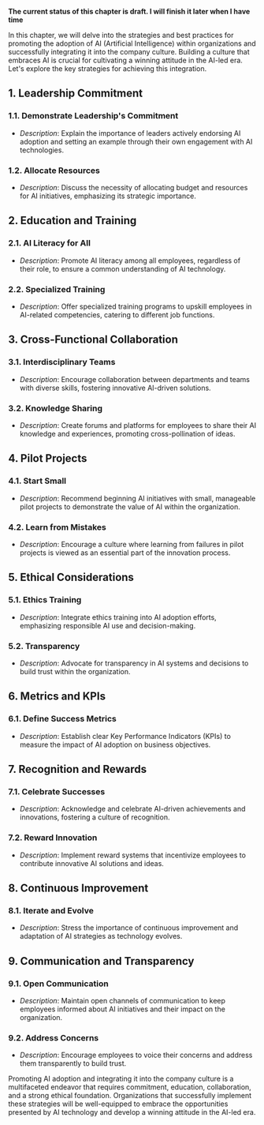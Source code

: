 **The current status of this chapter is draft. I will finish it later when I have time**

In this chapter, we will delve into the strategies and best practices for promoting the adoption of AI (Artificial Intelligence) within organizations and successfully integrating it into the company culture. Building a culture that embraces AI is crucial for cultivating a winning attitude in the AI-led era. Let's explore the key strategies for achieving this integration.

**1. Leadership Commitment**
----------------------------

### 1.1. **Demonstrate Leadership's Commitment**

* *Description*: Explain the importance of leaders actively endorsing AI adoption and setting an example through their own engagement with AI technologies.

### 1.2. **Allocate Resources**

* *Description*: Discuss the necessity of allocating budget and resources for AI initiatives, emphasizing its strategic importance.

**2. Education and Training**
-----------------------------

### 2.1. **AI Literacy for All**

* *Description*: Promote AI literacy among all employees, regardless of their role, to ensure a common understanding of AI technology.

### 2.2. **Specialized Training**

* *Description*: Offer specialized training programs to upskill employees in AI-related competencies, catering to different job functions.

**3. Cross-Functional Collaboration**
-------------------------------------

### 3.1. **Interdisciplinary Teams**

* *Description*: Encourage collaboration between departments and teams with diverse skills, fostering innovative AI-driven solutions.

### 3.2. **Knowledge Sharing**

* *Description*: Create forums and platforms for employees to share their AI knowledge and experiences, promoting cross-pollination of ideas.

**4. Pilot Projects**
---------------------

### 4.1. **Start Small**

* *Description*: Recommend beginning AI initiatives with small, manageable pilot projects to demonstrate the value of AI within the organization.

### 4.2. **Learn from Mistakes**

* *Description*: Encourage a culture where learning from failures in pilot projects is viewed as an essential part of the innovation process.

**5. Ethical Considerations**
-----------------------------

### 5.1. **Ethics Training**

* *Description*: Integrate ethics training into AI adoption efforts, emphasizing responsible AI use and decision-making.

### 5.2. **Transparency**

* *Description*: Advocate for transparency in AI systems and decisions to build trust within the organization.

**6. Metrics and KPIs**
-----------------------

### 6.1. **Define Success Metrics**

* *Description*: Establish clear Key Performance Indicators (KPIs) to measure the impact of AI adoption on business objectives.

**7. Recognition and Rewards**
------------------------------

### 7.1. **Celebrate Successes**

* *Description*: Acknowledge and celebrate AI-driven achievements and innovations, fostering a culture of recognition.

### 7.2. **Reward Innovation**

* *Description*: Implement reward systems that incentivize employees to contribute innovative AI solutions and ideas.

**8. Continuous Improvement**
-----------------------------

### 8.1. **Iterate and Evolve**

* *Description*: Stress the importance of continuous improvement and adaptation of AI strategies as technology evolves.

**9. Communication and Transparency**
-------------------------------------

### 9.1. **Open Communication**

* *Description*: Maintain open channels of communication to keep employees informed about AI initiatives and their impact on the organization.

### 9.2. **Address Concerns**

* *Description*: Encourage employees to voice their concerns and address them transparently to build trust.

Promoting AI adoption and integrating it into the company culture is a multifaceted endeavor that requires commitment, education, collaboration, and a strong ethical foundation. Organizations that successfully implement these strategies will be well-equipped to embrace the opportunities presented by AI technology and develop a winning attitude in the AI-led era.
